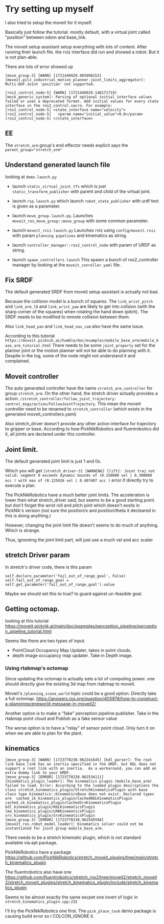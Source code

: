  
# Try setting up myself 

I also tried to setup the moveit for it myself. 

Basically just follow the tutorial. mostly default, with a virtual joint called "position" between odom and base_link.

The moveit setup assistant setup everything with lots of content. After running their launch file. the rviz interface did run and showed a robot. But it is not plan-able.

There are lots of error showed up 

`[move_group-3] [WARN] [1721449929.965998153] [moveit.pilz_industrial_motion_planner.joint_limits_aggregator]: Multi-DOF-Joint 'position' not supported.`

```
[ros2_control_node-5] [WARN] [1721449929.148171719] [mock_generic_system]: Parsing of optional initial interface values failed or uses a deprecated format. Add initial values for every state interface in the ros2_control.xacro. For example: 
[ros2_control_node-5] <state_interface name="velocity"> 
[ros2_control_node-5]   <param name="initial_value">0.0</param> 
[ros2_control_node-5] </state_interface>
```

## EE 

The `stretch_arm` group's end effector needs explicit says the `parent_group="stretch_arm"` 


## Understand generated launch file 

looking at `demo.launch.py`

* launch `static_virtual_joint_tfs` which is just `static_transform_publisher` with parent and child of the virtual joint.

* launch `rsp.launch.py` which launch `robot_state_publisher` with urdf text is given as a parameter.

* launch `move_group.launch.py`. Launches `moveit_ros_move_group::move_group` with some common parameter.

* launch `moveit_rviz.launch.py` Launches rviz using `config/moveit.rviz` with param `planning pipelines` and kinematics as string.

* launch `controller_manager::ros2_control_node` with param of URDF as string.

* launch `spawn_controllers.launch` This spawn a bunch of ros2_controller manager by looking at the `moveit_conroller.yaml` file.


## Fix SRDF

The default generated SRDF from moveit setup assistant is actually not bad.

Because the collision model is a bunch of squares. The `link_wrist_pitch` and `link_arm_l0` and `link_wrist_yaw` are likely to get into collsion (with the sharp corner of the squares) when rotating the hand down (pitch). The SRDF needs to be modified to remote collision between them.

Also `link_head_pan` and `link_head_nav_cam` also have the same issue. 


According to this tutorial `https://moveit.picknik.ai/humble/doc/examples/mobile_base_arm/mobile_base_arm_tutorial.html` There needs to be some `joint_property` set for the planner joint or the motion planner will not be able to do planning with it. Despite in the log, some of the node might not understand it and complained. 


## Moveit controller 

The auto generated controller have the name `stretch_arm_controller` for group `stretch_arm`. On the other hand, the stretch driver actually provides a action: `/stretch_controller/follow_joint_trajectory: control_msgs/action/FollowJointTrajectory`. This mean the moveit controller need to be renamed to `stretch_controller` (which exists in the generated moveit_controllers.yaml)

Also stretch_driver doesn't provide any other action interface for trajectory to gripper or base. According to how PickNikRobotics and fluentrobotics did it, all joints are declared under this controller.


## Joint limit. 

The default generated joint limit is just 1 and 0s. 

Which you will get `[stretch_driver-3] [WARNING] [lift]: Joint traj not valid: segment 0 exceeds dynamic bounds of (0.150000 vel | 0.300000 acc ) with max of (0.125926 vel | 0.407407 acc )` error if directly try to execute a plan.

The PickNikRobotics have a much better joint limits. The acceleration is lower then what stretch_driver said, but seems to be a good starting point. but don't forget the wrist roll and pitch joint which doesn't exsits in PickNik's version (not sure the position/x and position/theta it decleared in this is doing anything.)

However, changing the joint limit file doesn't seems to do much of anything. Which is strange.

Thus, ignoreing the joint limit part, will just use a much vel and acc scaler

## stretch Driver param

In stretch's driver code, there is this param
```
self.declare_parameter('fail_out_of_range_goal', False)
self.fail_out_of_range_goal = self.get_parameter('fail_out_of_range_goal').value
```

Maybe we should set this to true? to guard against un-feasible goal.

## Getting octomap.

looking at this tutorial https://moveit.picknik.ai/main/doc/examples/perception_pipeline/perception_pipeline_tutorial.html

Seems like there are two types of input.
* PointCloud Occupancy Map Updater, takes in point clouds.  
* depth image occupancy map updater. Take in Depth image.

### Using rtabmap's octomap

Since updating the octomap is actually eats a lot of computing power. one should directly give the existing 3d map from rtabmap to moveit. 

Moveit's `/planning_scene_world` topic could be a good option. Directly take a full octomap.
https://answers.ros.org/question/405978/how-to-construct-a-planningsceneworld-message-in-moveit2/

Another option is to make a "fake" perception pipeline publisher. Take in the rtabmap point cloud and Publish as a fake sensor value 

The worse option is to have a "relay" of sensor point cloud. Only turn it on when we are able to plan for the plant.


## kinematics

```
[move_group-3] [WARN] [1723770238.962241645] [kdl_parser]: The root link base_link has an inertia specified in the URDF, but KDL does not support a root link with an inertia.  As a workaround, you can add an extra dummy link to your URDF.
[move_group-3] [ERROR] [1723770238.962534111] [kinematics_plugin_loader]: The kinematics plugin (mobile_base_arm) failed to load. Error: According to the loaded plugin descriptions the class stretch_kinematics_plugin/StretchKinematicsPlugin with base class type kinematics::KinematicsBase does not exist. Declared types are  cached_ik_kinematics_plugin/CachedKDLKinematicsPlugin cached_ik_kinematics_plugin/CachedSrvKinematicsPlugin kdl_kinematics_plugin/KDLKinematicsPlugin lma_kinematics_plugin/LMAKinematicsPlugin srv_kinematics_plugin/SrvKinematicsPlugin
[move_group-3] [ERROR] [1723770238.962545594] [moveit_ros.robot_model_loader]: Kinematics solver could not be instantiated for joint group mobile_base_arm.
```

There needs to be a stretch kinematic plugin, which is not standard available via apt package.

PickNikRobotics have a package https://github.com/PickNikRobotics/stretch_moveit_plugins/tree/main/stretch_kinematics_plugin

The fluentrobotics also have one https://github.com/fluentrobotics/stretch_ros2/tree/moveit2/stretch_moveit2/stretch_moveit_plugins/stretch_kinematics_plugin/include/stretch_kinematics_plugin 

Seems to be almost exactly the same excpet one invert of logic in `stretch_kinematics_plugin.cpp:232` 

I'll try the PickNikRobotics one first. The `pick_place_task` demo package is causing build error so i COLCON_IGNORE it.

